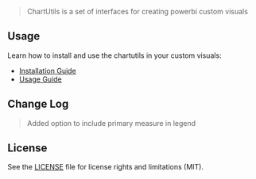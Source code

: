 > ChartUtils is a set of interfaces for creating powerbi custom visuals

## Usage
Learn how to install and use the chartutils in your custom visuals:
* [Installation Guide](https://github.com/MAQPoojaM/PowerBI-visuals/tree/Pooja/VennPackage/documents/Published/Venn%20Diagram/maq-utils-chartutils-1.5.1/package/docs/usage/installation-guide.md)
* [Usage Guide](https://github.com/MAQPoojaM/PowerBI-visuals/tree/Pooja/VennPackage/documents/Published/Venn%20Diagram/maq-utils-chartutils-1.5.1/package/docs/usage/usage-guide.md)

## Change Log
> Added option to include primary measure in legend

## License
See the [LICENSE](./LICENSE) file for license rights and limitations (MIT).
